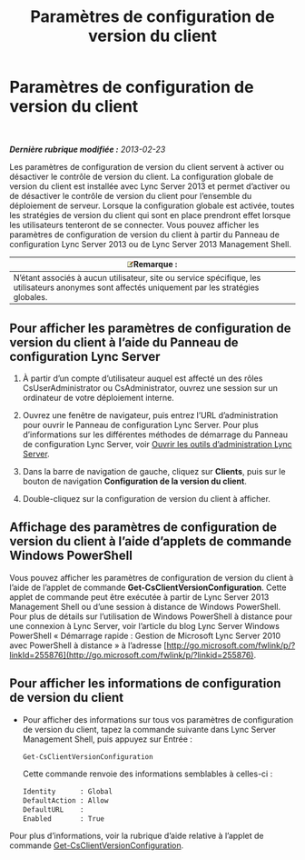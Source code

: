 ﻿---
title: Paramètres de configuration de version du client
TOCTitle: Paramètres de configuration de version du client
ms:assetid: c72df4e6-a889-4cb6-86f7-8334d7774c6e
ms:mtpsurl: https://technet.microsoft.com/fr-fr/library/JJ923062(v=OCS.15)
ms:contentKeyID: 53095523
ms.date: 05/20/2016
mtps_version: v=OCS.15
ms.translationtype: HT
---

# Paramètres de configuration de version du client

 

_**Dernière rubrique modifiée :** 2013-02-23_

Les paramètres de configuration de version du client servent à activer ou désactiver le contrôle de version du client. La configuration globale de version du client est installée avec Lync Server 2013 et permet d’activer ou de désactiver le contrôle de version du client pour l’ensemble du déploiement de serveur. Lorsque la configuration globale est activée, toutes les stratégies de version du client qui sont en place prendront effet lorsque les utilisateurs tenteront de se connecter. Vous pouvez afficher les paramètres de configuration de version du client à partir du Panneau de configuration Lync Server 2013 ou de Lync Server 2013 Management Shell.

<table>
<thead>
<tr class="header">
<th><img src="images/Gg398920.note(OCS.15).gif" title="note" alt="note" />Remarque :</th>
</tr>
</thead>
<tbody>
<tr class="odd">
<td>N’étant associés à aucun utilisateur, site ou service spécifique, les utilisateurs anonymes sont affectés uniquement par les stratégies globales.</td>
</tr>
</tbody>
</table>


## Pour afficher les paramètres de configuration de version du client à l’aide du Panneau de configuration Lync Server

1.  À partir d’un compte d’utilisateur auquel est affecté un des rôles CsUserAdministrator ou CsAdministrator, ouvrez une session sur un ordinateur de votre déploiement interne.

2.  Ouvrez une fenêtre de navigateur, puis entrez l’URL d’administration pour ouvrir le Panneau de configuration Lync Server. Pour plus d’informations sur les différentes méthodes de démarrage du Panneau de configuration Lync Server, voir [Ouvrir les outils d’administration Lync Server](lync-server-2013-open-lync-server-administrative-tools.md).

3.  Dans la barre de navigation de gauche, cliquez sur **Clients**, puis sur le bouton de navigation **Configuration de la version du client**.

4.  Double-cliquez sur la configuration de version du client à afficher.

## Affichage des paramètres de configuration de version du client à l’aide d’applets de commande Windows PowerShell

Vous pouvez afficher les paramètres de configuration de version du client à l’aide de l’applet de commande **Get-CsClientVersionConfiguration**. Cette applet de commande peut être exécutée à partir de Lync Server 2013 Management Shell ou d’une session à distance de Windows PowerShell. Pour plus de détails sur l’utilisation de Windows PowerShell à distance pour une connexion à Lync Server, voir l’article du blog Lync Server Windows PowerShell « Démarrage rapide : Gestion de Microsoft Lync Server 2010 avec PowerShell à distance » à l’adresse [http://go.microsoft.com/fwlink/p/?linkId=255876](http://go.microsoft.com/fwlink/p/?linkid=255876).

## Pour afficher les informations de configuration de version du client

  - Pour afficher des informations sur tous vos paramètres de configuration de version du client, tapez la commande suivante dans Lync Server Management Shell, puis appuyez sur Entrée :
    
        Get-CsClientVersionConfiguration
    
    Cette commande renvoie des informations semblables à celles-ci :
    
        Identity      : Global
        DefaultAction : Allow
        DefaultURL    :
        Enabled       : True

Pour plus d’informations, voir la rubrique d’aide relative à l’applet de commande [Get-CsClientVersionConfiguration](get-csclientversionconfiguration.md).

